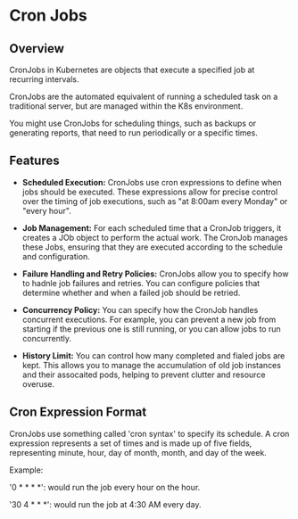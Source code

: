 # Cron Jobs

## Overview

CronJobs in Kubernetes are objects that execute a specified job at recurring intervals. 

CronJobs are the automated equivalent of running a scheduled task on a traditional server, but are managed within the K8s environment.

You might use CronJobs for scheduling things, such as backups or generating reports, that need to run periodically or a specific times.

## Features

- __Scheduled Execution:__ CronJobs use cron expressions to define when jobs should be executed. These expressions allow for precise control over the timing of job executions, such as "at 8:00am every Monday" or "every hour".

- __Job Management:__ For each scheduled time that a CronJob triggers, it creates a JOb object to perform the actual work. The CronJob manages these Jobs, ensuring that they are executed according to the schedule and configuration.

- __Failure Handling and Retry Policies:__ CronJobs allow you to specify how to hadnle job failures and retries. You can configure policies that determine whether and when a failed job should be retried.

- __Concurrency Policy:__ You can specify how the CronJob handles concurrent executions. For example, you can prevent a new job from starting if the previous one is still running, or you can allow jobs to run concurrently.

- __History Limit:__ You can control how many completed and fialed jobs are kept. This allows you to manage the accumulation of old job instances and their assocaited pods, helping to prevent clutter and resource overuse.

## Cron Expression Format

CronJobs use something called 'cron syntax' to specify its schedule. A cron expression represents a set of times and is made up of five fields, representing minute, hour, day of month, month, and day of the week.

Example:

'0 * * * *': would run the job every hour on the hour.

'30 4 * * *': would run the job at 4:30 AM every day.